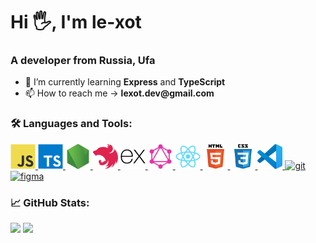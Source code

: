 <h1>Hi 🖐, I'm le-xot </h1>
<h3>A developer from Russia, Ufa</h3>

<ul>
<li>🌱 I’m currently learning <b>Express</b> and <b>TypeScript</b></li>
<li>📫 How to reach me -> <b>lexot.dev@gmail.com</b></li>
</ul>

<h3 align="left">🛠 Languages and Tools:</h3>
<p align="left"> 

<a href="https://developer.mozilla.org/en-US/docs/Web/JavaScript" target="_blank"> 
<img src="https://raw.githubusercontent.com/devicons/devicon/master/icons/javascript/javascript-original.svg" alt="javascript" width="40" height="40"/> </a> 

<a href="https://www.typescriptlang.org" target="_blank"> 
<img src="https://raw.githubusercontent.com/devicons/devicon/master/icons/typescript/typescript-original.svg" alt="typescript" width="40" height="40"/> </a> 

<a href="https://nodejs.org" target="_blank"> 
<img src="https://raw.githubusercontent.com/devicons/devicon/master/icons/nodejs/nodejs-original.svg" alt="typescript" width="40" height="40"/> </a> 

<a href="https://nestjs.com/" target="_blank"> 
<img src="https://raw.githubusercontent.com/devicons/devicon/master/icons/nestjs/nestjs-original.svg" alt="typescript" width="40" height="40"/> </a> 

<a href="https://expressjs.com/" target="_blank"> 
<img src="https://raw.githubusercontent.com/devicons/devicon/master/icons/express/express-original.svg" alt="typescript" width="40" height="40"/> </a> 

<a href="https://graphql.org/" target="_blank"> 
<img src="https://raw.githubusercontent.com/devicons/devicon/master/icons/graphql/graphql-plain.svg" alt="typescript" width="40" height="40"/> </a> 

<a href="https://react.dev" target="_blank"> 
<img src="https://raw.githubusercontent.com/devicons/devicon/master/icons/react/react-original.svg" alt="typescript" width="40" height="40"/> </a> 

<a href="https://www.w3.org/html/" target="_blank"> 
<img src="https://raw.githubusercontent.com/devicons/devicon/master/icons/html5/html5-original-wordmark.svg" alt="html5" width="40" height="40"/> </a> 

<a href="https://www.w3schools.com/css/" target="_blank"> 
<img src="https://raw.githubusercontent.com/devicons/devicon/master/icons/css3/css3-original-wordmark.svg" alt="css3" width="40" height="40"/> </a> 

<a href="https://code.visualstudio.com/" target="_blank"> 
<img src="https://raw.githubusercontent.com/devicons/devicon/master/icons/vscode/vscode-original.svg" alt="git" width="40" height="40"/> </a> 
  
<a href="https://git-scm.com/" target="_blank"> 
<img src="https://www.vectorlogo.zone/logos/git-scm/git-scm-icon.svg" alt="git" width="40" height="40"/> </a> 
  
<a href="https://www.figma.com/" target="_blank"> 
<img src="https://www.vectorlogo.zone/logos/figma/figma-icon.svg" alt="figma" width="40" height="40"/> </a> 

</p>
<h3 align="left">📈 GitHub Stats:</h3>
<p>
<div align="left">
<img height="180em" src="https://github-readme-stats.vercel.app/api?username=le-xot&hide_rank=true&hide_title=true&layout=compact&show_icons=true&theme=white&hide_border=true&icon_color=2a84ea&bg_color=00000000&text_color=2a84ea" />
<img height="180em" src="https://github-readme-stats.vercel.app/api/top-langs/?username=le-xot&count_private=true&&layout=compact&theme=white&icon_color=2a84ea&hide_border=true&bg_color=00000000&text_color=2a84ea&title_color=adbac7&hide_title=true" />
</div>
